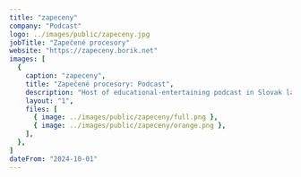 ```yaml
---
title: "zapeceny"
company: "Podcast"
logo: ../images/public/zapeceny.jpg
jobTitle: "Zapečené procesory"
website: "https://zapeceny.borik.net"
images: [
  {
    caption: "zapeceny",
    title: "Zapečené procesory: Podcast",
    description: "Host of educational-entertaining podcast in Slovak language which explores the history of computer boom of the 80s and 90s and some of these technologies in general.<br /><b>Nominated into newcomer category of Orange podcast of year 2025.</b>",
    layout: "1",
    files: [
      { image: ../images/public/zapeceny/full.png },
      { image: ../images/public/zapeceny/orange.png },
    ],
  },
]
dateFrom: "2024-10-01"
---
```

